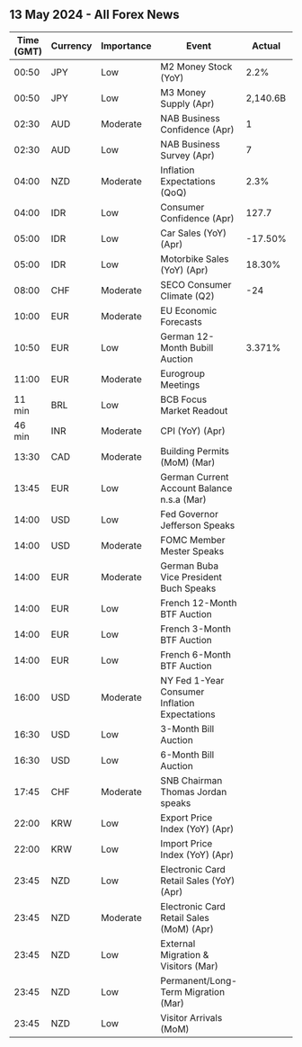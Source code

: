 ## 13 May 2024 - All Forex News

| Time (GMT) | Currency | Importance | Event | Actual | Forecast | Previous |
|------|----------|------------|-------|--------|----------|----------|
| 00:50 | JPY | Low | M2 Money Stock (YoY) | 2.2% | 2.5% | 2.5% |
| 00:50 | JPY | Low | M3 Money Supply (Apr) | 2,140.6B |  | 2,145.0B |
| 02:30 | AUD | Moderate | NAB Business Confidence (Apr) | 1 |  | 1 |
| 02:30 | AUD | Low | NAB Business Survey (Apr) | 7 |  | 9 |
| 04:00 | NZD | Moderate | Inflation Expectations (QoQ) | 2.3% |  | 2.5% |
| 04:00 | IDR | Low | Consumer Confidence (Apr) | 127.7 |  | 123.8 |
| 05:00 | IDR | Low | Car Sales (YoY) (Apr) | -17.50% |  | -26.20% |
| 05:00 | IDR | Low | Motorbike Sales (YoY) (Apr) | 18.30% |  | -7.80% |
| 08:00 | CHF | Moderate | SECO Consumer Climate (Q2) | -24 | -40 | -38 |
| 10:00 | EUR | Moderate | EU Economic Forecasts |  |  |  |
| 10:50 | EUR | Low | German 12-Month Bubill Auction | 3.371% |  | 3.448% |
| 11:00 | EUR | Moderate | Eurogroup Meetings |  |  |  |
| 11 min | BRL | Low | BCB Focus Market Readout |  |  |  |
| 46 min | INR | Moderate | CPI (YoY) (Apr) |  | 4.80% | 4.85% |
| 13:30 | CAD | Moderate | Building Permits (MoM) (Mar) |  | -4.6% | 9.3% |
| 13:45 | EUR | Low | German Current Account Balance n.s.a (Mar) |  |  | 29.8B |
| 14:00 | USD | Low | Fed Governor Jefferson Speaks |  |  |  |
| 14:00 | USD | Moderate | FOMC Member Mester Speaks |  |  |  |
| 14:00 | EUR | Moderate | German Buba Vice President Buch Speaks |  |  |  |
| 14:00 | EUR | Low | French 12-Month BTF Auction |  |  | 3.460% |
| 14:00 | EUR | Low | French 3-Month BTF Auction |  |  | 3.803% |
| 14:00 | EUR | Low | French 6-Month BTF Auction |  |  | 3.666% |
| 16:00 | USD | Moderate | NY Fed 1-Year Consumer Inflation Expectations |  |  | 3.00% |
| 16:30 | USD | Low | 3-Month Bill Auction |  |  | 5.250% |
| 16:30 | USD | Low | 6-Month Bill Auction |  |  | 5.155% |
| 17:45 | CHF | Moderate | SNB Chairman Thomas Jordan speaks |  |  |  |
| 22:00 | KRW | Low | Export Price Index (YoY) (Apr) |  |  | 2.6% |
| 22:00 | KRW | Low | Import Price Index (YoY) (Apr) |  |  | -0.7% |
| 23:45 | NZD | Low | Electronic Card Retail Sales (YoY) (Apr) |  |  | -3.0% |
| 23:45 | NZD | Moderate | Electronic Card Retail Sales (MoM) (Apr) |  |  | -0.7% |
| 23:45 | NZD | Low | External Migration & Visitors (Mar) |  |  | 35.00% |
| 23:45 | NZD | Low | Permanent/Long-Term Migration (Mar) |  |  | 7,630 |
| 23:45 | NZD | Low | Visitor Arrivals (MoM) |  |  | 0.9% |
